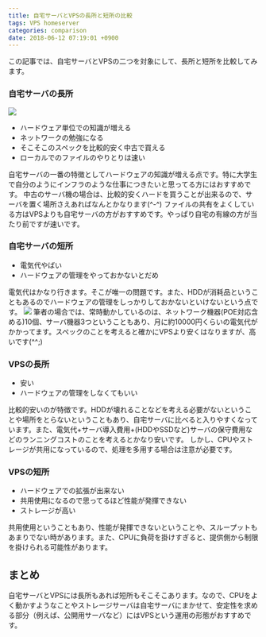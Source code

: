 ```yaml
---
title: 自宅サーバとVPSの長所と短所の比較
tags: VPS homeserver
categories: comparison
date: 2018-06-12 07:19:01 +0900
---
```


この記事では、自宅サーバとVPSの二つを対象にして、長所と短所を比較してみます。

### 自宅サーバの長所

![](../../../../images/server/home/2018/06/2userver.jpg)

*   ハードウェア単位での知識が増える
*   ネットワークの勉強になる
*   そこそこのスペックを比較的安く中古で買える
*   ローカルでのファイルのやりとりは速い

自宅サーバの一番の特徴としてハードウェアの知識が増える点です。特に大学生で自分のようにインフラのような仕事につきたいと思ってる方にはおすすめです。 中古のサーバ機の場合は、比較的安くハードを買うことが出来るので、サーバを置く場所さえあればなんとかなります(^-^) ファイルの共有をよくしている方はVPSよりも自宅サーバの方がおすすめです。やっぱり自宅の有線の方が当たり前ですが速いです。

### 自宅サーバの短所

*   電気代やばい
*   ハードウェアの管理をやっておかないとだめ

電気代はかなり行きます。そこが唯一の問題です。また、HDDが消耗品ということもあるのでハードウェアの管理をしっかりしておかないといけないという点です。 ![](../../../../images/server/home/2018/06/network.jpg) 筆者の場合では、常時動かしているのは、ネットワーク機器(POE対応含める)10個、サーバ機器3つということもあり、月に約10000円くらいの電気代がかかってます。スペックのことを考えると確かにVPSより安くはなりますが、高いです(^^;)

### VPSの長所

*   安い
*   ハードウェアの管理をしなくてもいい

比較的安いのが特徴です。HDDが壊れることなどを考える必要がないということや場所をとらないということもあり、自宅サーバに比べると入りやすくなっています。また、電気代+サーバ導入費用+(HDDやSSDなど)サーバの保守費用などのランニングコストのことを考えるとかなり安いです。 しかし、CPUやストレージが共用になっているので、処理を多用する場合は注意が必要です。

### VPSの短所

*   ハードウェアでの拡張が出来ない
*   共用使用になるので思ってるほど性能が発揮できない
*   ストレージが高い

共用使用ということもあり、性能が発揮できないということや、スループットもあまりでない時があります。また、CPUに負荷を掛けすぎると、提供側から制限を掛けられる可能性があります。

まとめ
---

自宅サーバとVPSには長所もあれば短所もそこそこあります。なので、CPUをよく動かすようなことやストレージサーバは自宅サーバにまかせて、安定性を求める部分（例えば、公開用サーバなど）にはVPSという運用の形態がおすすめです。
